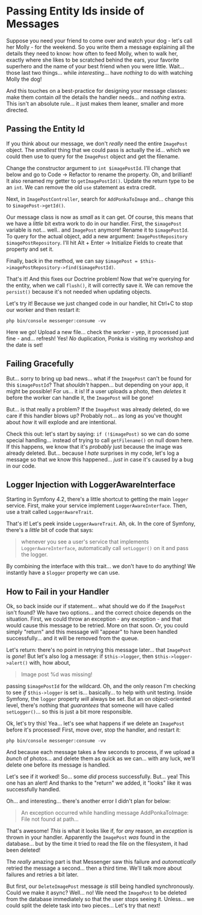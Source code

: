 # Passing Entity Ids inside of Messages

Suppose you need your friend to come over and watch your dog - let's call her Molly -
for the weekend. So you write them a message explaining all the details they need to
know: how often to feed Molly, when to walk her, exactly where she likes to be
scratched behind the ears, your favorite superhero and the name of your best friend
when you were little. Wait... those last two things... while *interesting*...
have *nothing* to do with watching Molly the dog!

And this touches on a best-practice for designing your message classes: make them
contain *all* the details the handler needs... and *nothing* extra. This isn't
an absolute rule... it just makes them leaner, smaller and more directed.

## Passing the Entity Id

If you think about our message, we don't *really* need the entire `ImagePost`
object. The *smallest* thing that we could pass is actually the id... which we
could then use to query for the `ImagePost` object and get the filename.

Change the constructor argument to `int $imagePostId`. I'll change that below
and go to Code -> Refactor to rename the property. Oh, and brilliant! It also
renamed my getter to `getImagePostId()`. Update the return type to be an `int`.
We can remove the old `use` statement as extra credit.

Next, in `ImagePostController`, search for  `AddPonkaToImage` and... change this
to `$imagePost->getId()`.

Our message class is now as *small* as it can get. Of course, this means that
we have a *little* bit extra work to do in our handler. First, the `$imagePost`
variable is not... well.. and `ImagePost` anymore! Rename it to `$imagePostId`.
To query for the actual object, add a new argument:
`ImagePostRepository $imagePostRepository`. I'll hit Alt + Enter -> Initialize Fields
to create that property and set it.

Finally, back in the method, we can say
`$imagePost = $this->imagePostRepository->find($imagePostId)`.

That's it! And this fixes our Doctrine problem! Now that we're querying for the
entity, when we call `flush()`, it will correctly save it. We can remove the
`persist()` because it's not needed when updating objects.

Let's try it! Because we just changed code in our handler, hit Ctrl+C to stop
our worker and then restart it:

```terminal-silent
php bin/console messenger:consume -vv
```

Here we go! Upload a new file... check the worker - yep, it processed just fine -
and... refresh! Yes! *No* duplication, Ponka is visiting my workshop and the
date is set!

## Failing Gracefully

But... sorry to bring up bad news... what if the `ImagePost` can't be found for
this `$imagePostId`? That *shouldn't* happen... but depending on your app, it
might be possible! For us... it is! If a user uploads a photo, then *deletes*
it before the worker can handle it, the `ImagePost` will be gone!

But... is that really a problem? If the `ImagePost` was already deleted, do we care
if this handler blows up? Probably not... as long as you've thought about *how*
it will explode and are intentional.

Check this out: let's start by saying: `if (!$imagePost)` so we can do some special
handling... instead of trying to call `getFilename()` on null down here. If this
happens, we know that it's *probably* just because the image was already deleted.
But... because I *hate* surprises in my code, let's log a message so that we know
this happened... *just* in case it's caused by a bug in our code.

## Logger Injection with LoggerAwareInterface

Starting in Symfony 4.2, there's a little shortcut to getting the main `logger`
service. First, make your service implement `LoggerAwareInterface`. Then, use
a trait called `LoggerAwareTrait`.

That's it! Let's peek inside `LoggerAwareTrait`. Ah, ok. In the core of Symfony,
there's a *little* bit of code that says:

> whenever you see a user's service that implements `LoggerAwareInterface`,
> automatically call `setLogger()` on it and pass the logger.

By combining the interface with this trait... we don't have to do anything! We
instantly have a `$logger` property we can use.

## How to Fail in your Handler

Ok, so back inside our if statement... what should we do if the `ImagePost` isn't
found? We have two options... and the correct choice depends on the situation.
First, we could throw an exception - any exception - and that would cause this
message to be retried. More on that soon. Or, you could simply "return" and this
message will "appear" to have been handled successfully... and it will be removed
from the queue.

Let's return: there's no point in retrying this message later... that `ImagePost`
is *gone*! But let's also log a message: if `$this->logger`, then
`$this->logger->alert()` with, how about,

> Image post %d was missing!

passing `$imagePostId` for the wildcard. Oh, and the only reason I'm checking to
see *if* `$this->logger` is set is... basically... to help with unit testing.
Inside Symfony, the `logger` property *will* always be set. But an on object-oriented
level, there's nothing that *guarantees* that someone will have called `setLogger()`...
so this is just a bit more responsible.

Ok, let's try this! Yea... let's see what happens if we delete an `ImagePost`
before it's processed! First, move over, stop the handler, and restart it:

```terminal-silent
php bin/console messenger:consume -vv
```

And because each message takes a few seconds to process, if we upload a *bunch*
of photos... and delete them as quick as we can... with any luck, we'll delete
one before its message is handled.

Let's see if it worked! So... some *did* process successfully. But... yea! This
one has an alert! And thanks to the "return" we added, it "looks" like it was
successfully handled.

Oh... and interesting... there's another error I didn't plan for below:

> An exception occurred while handling message AddPonkaToImage: File not
> found at path...

That's awesome! *This* is what it looks like if, for *any* reason, an *exception*
is thrown in your handler. Apparently the `ImagePost` *was* found in the database...
but by the time it tried to read the file on the filesystem, it had been deleted!

The *really* amazing part is that Messenger saw this failure and *automatically*
retried the message a second... then a third time. We'll talk more about failures
and retries a bit later.

But first, our `DeleteImagePost` message *is* still being handled synchronously.
Could we make it async? Well... no! We need the `ImagePost` to be deleted from
the database immediately so that the user stops seeing it. Unless... we could
split the delete task into two pieces... Let's try that next!
